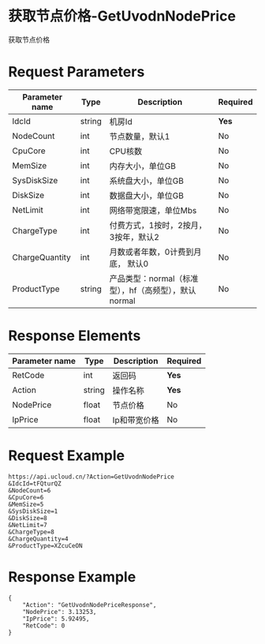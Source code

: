 # 获取节点价格-GetUvodnNodePrice

获取节点价格

# Request Parameters
|Parameter name|Type|Description|Required|
|---|---|---|---|
|IdcId|string|机房Id|**Yes**|
|NodeCount|int|节点数量，默认1|No|
|CpuCore|int|CPU核数|No|
|MemSize|int|内存大小，单位GB|No|
|SysDiskSize|int|系统盘大小，单位GB|No|
|DiskSize|int|数据盘大小，单位GB|No|
|NetLimit|int|网络带宽限速，单位Mbs|No|
|ChargeType|int|付费方式，1按时，2按月，3按年，默认2|No|
|ChargeQuantity|int|月数或者年数，0计费到月底， 默认0|No|
|ProductType|string|产品类型：normal（标准型），hf（高频型），默认normal|No|

# Response Elements
|Parameter name|Type|Description|Required|
|---|---|---|---|
|RetCode|int|返回码|**Yes**|
|Action|string|操作名称|**Yes**|
|NodePrice|float|节点价格|No|
|IpPrice|float|Ip和带宽价格|No|

# Request Example
```
https://api.ucloud.cn/?Action=GetUvodnNodePrice
&IdcId=tFQturQZ
&NodeCount=6
&CpuCore=6
&MemSize=5
&SysDiskSize=1
&DiskSize=8
&NetLimit=7
&ChargeType=8
&ChargeQuantity=4
&ProductType=XZcuCeON
```

# Response Example
```
{
    "Action": "GetUvodnNodePriceResponse", 
    "NodePrice": 3.13253, 
    "IpPrice": 5.92495, 
    "RetCode": 0
}
```

